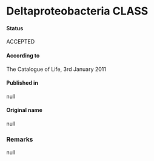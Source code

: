# Deltaproteobacteria CLASS

#### Status
ACCEPTED

#### According to
The Catalogue of Life, 3rd January 2011

#### Published in
null

#### Original name
null

### Remarks
null